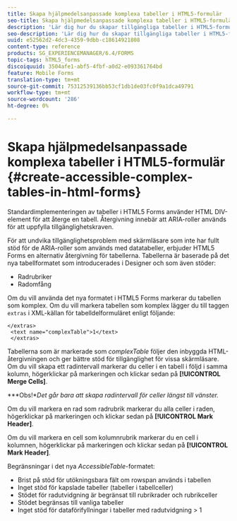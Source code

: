 ```yaml
---
title: Skapa hjälpmedelsanpassade komplexa tabeller i HTML5-formulär
seo-title: Skapa hjälpmedelsanpassade komplexa tabeller i HTML5-formulär
description: 'Lär dig hur du skapar tillgängliga tabeller i HTML5-formulär. '
seo-description: 'Lär dig hur du skapar tillgängliga tabeller i HTML5-formulär. '
uuid: e52562d2-4dc3-4359-9dbb-c18614921808
content-type: reference
products: SG_EXPERIENCEMANAGER/6.4/FORMS
topic-tags: hTML5_forms
discoiquuid: 3504afe1-abf5-4fbf-a0d2-e093361764bd
feature: Mobile Forms
translation-type: tm+mt
source-git-commit: 75312539136bb53cf1db1de03fc0f9a1dca49791
workflow-type: tm+mt
source-wordcount: '286'
ht-degree: 0%

---
```



# Skapa hjälpmedelsanpassade komplexa tabeller i HTML5-formulär {#create-accessible-complex-tables-in-html-forms}

Standardimplementeringen av tabeller i HTML5 Forms använder HTML DIV-element för att återge en tabell. Återgivning innebär att ARIA-roller används för att uppfylla tillgänglighetskraven.

För att undvika tillgänglighetsproblem med skärmläsare som inte har fullt stöd för de ARIA-roller som används med datatabeller, erbjuder HTML5 Forms en alternativ återgivning för tabellerna. Tabellerna är baserade på det nya tabellformatet som introducerades i Designer och som även stöder:

* Radrubriker
* Radomfång

Om du vill använda det nya formatet i HTML5 Forms markerar du tabellen som komplex. Om du vill markera tabellen som komplex lägger du till taggen `extras` i XML-källan för tabelldelformuläret enligt följande:

```
</extras>
 <text name="complexTable">1</text>
 </extras>
```

Tabellerna som är markerade som *complexTable* följer den inbyggda HTML-återgivningen och ger bättre stöd för tillgänglighet för vissa skärmläsare.  Om du vill skapa ett radintervall markerar du celler i en tabell i följd i samma kolumn, högerklickar på markeringen och klickar sedan på **[!UICONTROL Merge Cells]**.

***Obs!**Det går bara att skapa radintervall för celler längst till vänster.*

Om du vill markera en rad som radrubrik markerar du alla celler i raden, högerklickar på markeringen och klickar sedan på **[!UICONTROL Mark Header]**.

Om du vill markera en cell som kolumnrubrik markerar du en cell i kolumnen, högerklickar på markeringen och klickar sedan på **[!UICONTROL Mark Header]**.

Begränsningar i det nya *AccessibleTable*-formatet:

* Brist på stöd för utökningsbara fält om rowspan används i tabellen
* Inget stöd för kapslade tabeller (tabeller i tabellceller)
* Stödet för radutvidgning är begränsat till rubrikrader och rubrikceller
* Stödet begränsas till vanliga tabeller
* Inget stöd för dataförifyllningar i tabeller med radutvidgning > 1

